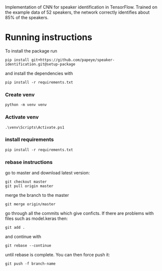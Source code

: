 Implementation of CNN for speaker identification in TensorFlow. Trained on the example data of 52 speakers, the network correctly identifies about 85% of the speakers. 

# Running instructions

To install the package run
```
pip install git+https://github.com/papeye/speaker-identification.git@setup-package
```
and install the dependencies with
```
pip install -r requirements.txt
```


### Create venv
```
python -m venv venv
```

### Activate venv
```
.\venv\Scripts\Activate.ps1
```

### install requirements
```
pip install -r requirements.txt
```

### rebase instructions
go to master and download latest version:
```
git checkout master
git pull origin master
```
merge the branch to the master
```
git merge origin/master
```
go through all the commits which give conficts. If there are problems with files such as model.keras then:
```
git add .
```
and continue with 
```
git rebase --continue
```
until rebase is complete. You can then force push it:
```
git push -f branch-name
```
